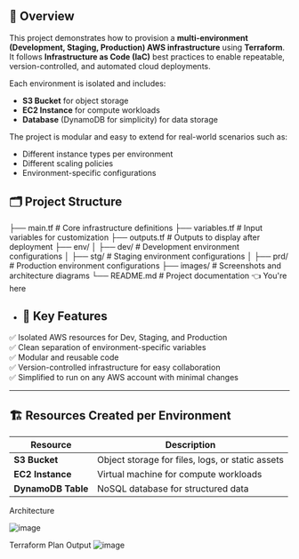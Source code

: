 ## 📖 Overview

This project demonstrates how to provision a **multi-environment (Development, Staging, Production) AWS infrastructure** using **Terraform**.  
It follows **Infrastructure as Code (IaC)** best practices to enable repeatable, version-controlled, and automated cloud deployments.

Each environment is isolated and includes:
- **S3 Bucket** for object storage
- **EC2 Instance** for compute workloads
- **Database** (DynamoDB for simplicity) for data storage

The project is modular and easy to extend for real-world scenarios such as:
- Different instance types per environment
- Different scaling policies
- Environment-specific configurations

## 🗂️ Project Structure
├── main.tf # Core infrastructure definitions
├── variables.tf # Input variables for customization
├── outputs.tf # Outputs to display after deployment
├── env/
│ ├── dev/ # Development environment configurations
│ ├── stg/ # Staging environment configurations
│ ├── prd/ # Production environment configurations
├── images/ # Screenshots and architecture diagrams
└── README.md # Project documentation 👈 You're here

- ## 📌 Key Features

✅ Isolated AWS resources for Dev, Staging, and Production  
✅ Clean separation of environment-specific variables  
✅ Modular and reusable code  
✅ Version-controlled infrastructure for easy collaboration  
✅ Simplified to run on any AWS account with minimal changes

---

## 🏗️ Resources Created per Environment

| Resource | Description |
| -------- | ----------- |
| **S3 Bucket** | Object storage for files, logs, or static assets |
| **EC2 Instance** | Virtual machine for compute workloads |
| **DynamoDB Table** | NoSQL database for structured data |

Architecture

![image](https://github.com/user-attachments/assets/fcbf20ea-4e73-47d1-9331-e3921b8e11f9)


Terraform Plan Output
![image](https://github.com/user-attachments/assets/833b88d1-2d14-4f65-ad18-c7f5a07d7b33)



